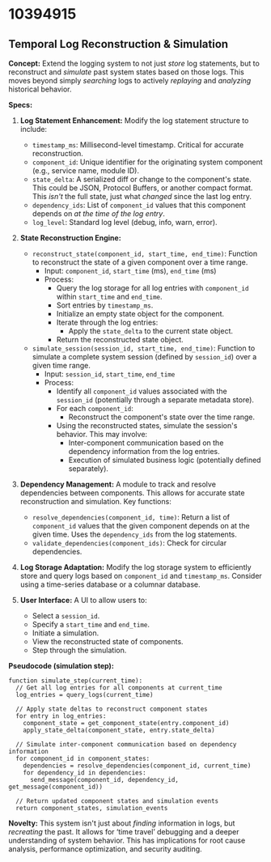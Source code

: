# 10394915

## Temporal Log Reconstruction & Simulation

**Concept:** Extend the logging system to not just *store* log statements, but to reconstruct and *simulate* past system states based on those logs. This moves beyond simply *searching* logs to actively *replaying* and *analyzing* historical behavior.

**Specs:**

1.  **Log Statement Enhancement:** Modify the log statement structure to include:
    *   `timestamp_ms`: Millisecond-level timestamp. Critical for accurate reconstruction.
    *   `component_id`: Unique identifier for the originating system component (e.g., service name, module ID).
    *   `state_delta`:  A serialized diff or change to the component's state.  This could be JSON, Protocol Buffers, or another compact format.  This *isn't* the full state, just what *changed* since the last log entry.
    *   `dependency_ids`: List of `component_id` values that this component depends on *at the time of the log entry*.
    *   `log_level`: Standard log level (debug, info, warn, error).

2.  **State Reconstruction Engine:**
    *   `reconstruct_state(component_id, start_time, end_time)`:  Function to reconstruct the state of a given component over a time range.
        *   Input: `component_id`, `start_time` (ms), `end_time` (ms)
        *   Process:
            *   Query the log storage for all log entries with `component_id` within `start_time` and `end_time`.
            *   Sort entries by `timestamp_ms`.
            *   Initialize an empty state object for the component.
            *   Iterate through the log entries:
                *   Apply the `state_delta` to the current state object.
            *   Return the reconstructed state object.
    *   `simulate_session(session_id, start_time, end_time)`:  Function to simulate a complete system session (defined by `session_id`) over a given time range.
        *   Input: `session_id`, `start_time`, `end_time`
        *   Process:
            *   Identify all `component_id` values associated with the `session_id` (potentially through a separate metadata store).
            *   For each `component_id`:
                *   Reconstruct the component's state over the time range.
            *   Using the reconstructed states, simulate the session's behavior. This may involve:
                *   Inter-component communication based on the dependency information from the log entries.
                *   Execution of simulated business logic (potentially defined separately).

3.  **Dependency Management:**  A module to track and resolve dependencies between components. This allows for accurate state reconstruction and simulation.  Key functions:
    *   `resolve_dependencies(component_id, time)`: Return a list of `component_id` values that the given component depends on at the given time.  Uses the `dependency_ids` from the log statements.
    *   `validate_dependencies(component_ids)`: Check for circular dependencies.

4.  **Log Storage Adaptation:**  Modify the log storage system to efficiently store and query logs based on `component_id` and `timestamp_ms`. Consider using a time-series database or a columnar database.

5.  **User Interface:** A UI to allow users to:
    *   Select a `session_id`.
    *   Specify a `start_time` and `end_time`.
    *   Initiate a simulation.
    *   View the reconstructed state of components.
    *   Step through the simulation.

**Pseudocode (simulation step):**

```pseudocode
function simulate_step(current_time):
  // Get all log entries for all components at current_time
  log_entries = query_logs(current_time)

  // Apply state deltas to reconstruct component states
  for entry in log_entries:
    component_state = get_component_state(entry.component_id)
    apply_state_delta(component_state, entry.state_delta)

  // Simulate inter-component communication based on dependency information
  for component_id in component_states:
    dependencies = resolve_dependencies(component_id, current_time)
    for dependency_id in dependencies:
      send_message(component_id, dependency_id, get_message(component_id))

  // Return updated component states and simulation events
  return component_states, simulation_events
```

**Novelty:** This system isn't just about *finding* information in logs, but *recreating* the past. It allows for ‘time travel’ debugging and a deeper understanding of system behavior. This has implications for root cause analysis, performance optimization, and security auditing.